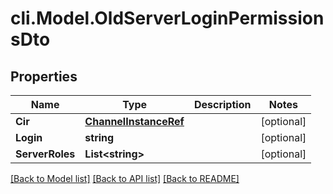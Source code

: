 # cli.Model.OldServerLoginPermissionsDto

## Properties

Name | Type | Description | Notes
------------ | ------------- | ------------- | -------------
**Cir** | [**ChannelInstanceRef**](ChannelInstanceRef.md) |  | [optional] 
**Login** | **string** |  | [optional] 
**ServerRoles** | **List&lt;string&gt;** |  | [optional] 

[[Back to Model list]](../README.md#documentation-for-models) [[Back to API list]](../README.md#documentation-for-api-endpoints) [[Back to README]](../README.md)

